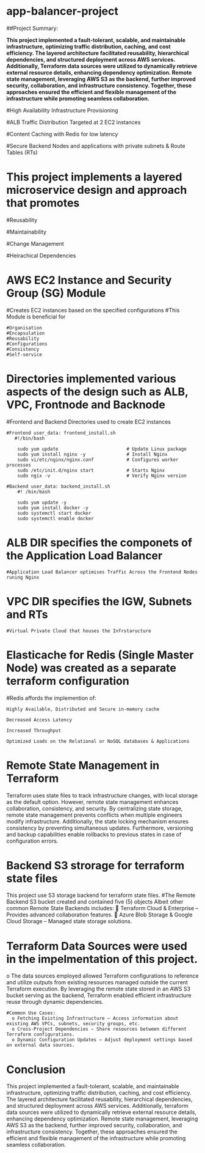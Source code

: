 # app-balancer-project
   
##Project Summary:

**This project implemented a fault-tolerant, scalable, and maintainable infrastructure, optimizing traffic distribution, caching, and cost efficiency. The layered architecture facilitated reusability, hierarchical dependencies, and structured deployment across AWS services. Additionally, Terraform data sources were utilized to dynamically retrieve external resource details, enhancing dependency optimization. Remote state management, leveraging AWS S3 as the backend, further improved security, collaboration, and infrastructure consistency. Together, these approaches ensured the efficient and flexible management of the infrastructure while promoting seamless collaboration.**
   
   
   #High Availability Infrastructure Provisioning
   
   #ALB Traffic Distribution Targeted at 2 EC2 instances
   
   #Content Caching with Redis for low latency
   
   #Secure Backend Nodes and applications with private subnets & Route Tables (RTs)

# This project implements a layered microservice design and approach that promotes
    
   #Reusability
   
   #Maintainability
   
   #Change Management
   
   #Heirachical Dependencies

# AWS EC2 Instance and Security Group (SG) Module
 
  #Creates EC2 instances based on the specified configurations
  #This Module is beneficial for
    
    #Organisation
    #Encapsulation          
    #Reusability                 
    #Configurations              
    #Consistency 
    #Self-service


# Directories implemented various aspects of the design such as ALB, VPC, Frontnode and Backnode 

#Frontend and Backend Directories used to create EC2 instances
    
    #Frontend user_data: frontend_install.sh
       #!/bin/bash

        sudo yum update                         # Update Linux package
        sudo yum install nginx -y               # Install Nginx
        sudo vi/etc/nginx/nginx.conf            # Configures worker processes
        sudo /etc/init.d/nginx start            # Starts Nginx
        sudo ngix -v                            # Verify Nginx version    
    
    #Backend user_data: backend_install.sh
        #! /bin/bash

        sudo yum update -y
        sudo yum install docker -y
        sudo systemctl start docker
        sudo systemctl enable docker

# ALB DIR specifies the componets of the Application Load Balancer
    #Application Load Balancer optimises Traffic Across the Frontend Nodes runing Nginx 

# VPC DIR specifies the IGW, Subnets and RTs
    #Virtual Private Cloud that houses the Infrstaructure    

# Elasticache for Redis (Single Master Node) was created as a separate terraform configuration
  
  #Redis affords the implemention of:
    
    Highly Available, Distributed and Secure in-memory cache
    
    Decreased Access Latency
    
    Increased Throughput
    
    Optimized Loads on the Relational or NoSQL databases & Applications

# Remote State Management in Terraform
  Terraform uses state files to track infrastructure changes, with local storage as the default option. However, remote state management enhances collaboration, consistency, and security. By centralizing 
  state storage, remote state management prevents conflicts when multiple engineers modify infrastructure. Additionally, the state locking mechanism ensures consistency by preventing simultaneous updates. 
  Furthermore, versioning and backup capabilities enable rollbacks to previous states in case of configuration errors.
# Backend S3 strorage for terraform state files
   This project use S3 storage backend for terraform state files.  #The Remote Backend S3 bucket created and contained five (5) objects
   Albeit other common Remote State Backends includes:
      	Terraform Cloud & Enterprise – Provides advanced collaboration features.
      	Azure Blob Storage & Google Cloud Storage – Managed state storage solutions.

   
# Terraform Data Sources were used in the impelmentation of this project.
   
   o	The data sources employed allowed Terraform configurations to reference and utilize outputs from existing resources managed outside the current Terraform execution. By leveraging the remote state stored       in an AWS S3 bucket serving as the backend, Terraform enabled efficient infrastructure reuse through dynamic dependencies.
   
   	#Common Use Cases:
      o	Fetching Existing Infrastructure – Access information about existing AWS VPCs, subnets, security groups, etc.
      o	Cross-Project Dependencies – Share resources between different Terraform configurations.
      o	Dynamic Configuration Updates – Adjust deployment settings based on external data sources.

# Conclusion
This project implemented a fault-tolerant, scalable, and maintainable infrastructure, optimizing traffic distribution, caching, and cost efficiency. The layered architecture facilitated reusability, hierarchical dependencies, and structured deployment across AWS services. Additionally, terraform data sources were utilized to dynamically retrieve external resource details, enhancing dependency optimization. Remote state management, leveraging AWS S3 as the backend, further improved security, collaboration, and infrastructure consistency. Together, these approaches ensured the efficient and flexible management of the infrastructure while promoting seamless collaboration. 


